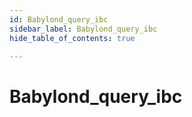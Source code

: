 ```yaml
---
id: Babylond_query_ibc
sidebar_label: Babylond_query_ibc
hide_table_of_contents: true

---
```


# Babylond_query_ibc